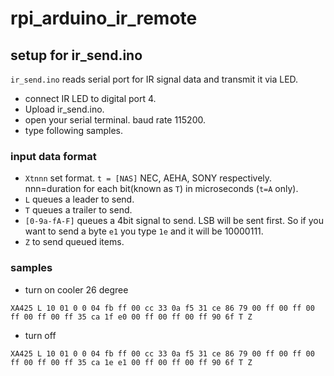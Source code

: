 rpi_arduino_ir_remote
=====================



setup for ir_send.ino
---------------------

`ir_send.ino` reads serial port for IR signal data and transmit it via LED.

* connect IR LED to digital port 4.
* Upload ir_send.ino.
* open your serial terminal. baud rate 115200.
* type following samples.


### input data format

* `Xtnnn` set format. `t = [NAS]` NEC, AEHA, SONY respectively. nnn=duration for each bit(known as `T`) in microseconds (`t=A` only).
* `L` queues a leader to send.
* `T` queues a  trailer to send.
* `[0-9a-fA-F]` queues a 4bit signal to send. LSB will be sent first. So if you want to send a byte `e1` you type `1e` and it will be 10000111.
* `Z` to send queued items.


### samples

* turn on cooler 26 degree

```
XA425 L 10 01 0 0 04 fb ff 00 cc 33 0a f5 31 ce 86 79 00 ff 00 ff 00 ff 00 ff 00 ff 35 ca 1f e0 00 ff 00 ff 00 ff 90 6f T Z
```

* turn off

```
XA425 L 10 01 0 0 04 fb ff 00 cc 33 0a f5 31 ce 86 79 00 ff 00 ff 00 ff 00 ff 00 ff 35 ca 1e e1 00 ff 00 ff 00 ff 90 6f T Z
```


